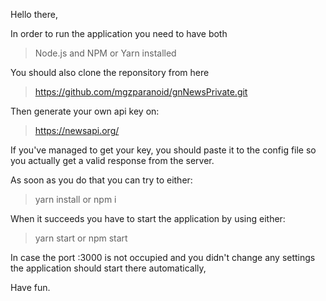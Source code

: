 Hello there,



In order to run the application you need to have both
>Node.js and NPM or Yarn installed

You should also clone the reponsitory from here
>https://github.com/mgzparanoid/gnNewsPrivate.git

Then generate your own api key on:
> https://newsapi.org/

If you've managed to get your key, you should paste it to the config file so you actually get a valid response from the server.

As soon as you do that you can try to either:
>yarn install 
>or 
>npm i

When it succeeds you have to start the application by using either:
>yarn start or
>npm start

In case the port :3000 is not occupied and you didn't change any settings the application should start there automatically,

Have fun.
